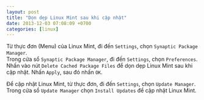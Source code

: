 ```yaml
---
layout: post
title: "Dọn dẹp Linux Mint sau khi cập nhật"
date: 2013-12-03 07:08:09 +0700
categories: [linux]
---
```


Từ thực đơn (Menu) của Linux Mint, đi đến `Settings`, chọn `Synaptic Package Manager`.  
Trong cửa sổ  `Synaptic Package Manager`, đi đến `Settings`, chọn `Preferences`.  
Nhấn vào nút `Delete Cached Package Files` để dọn dẹp Linux Mint sau khi cập nhật.  Nhấn `Apply`, sau đó nhấn `OK`.  

Để cập nhật Linux Mint, từ thực đơn, đi đến `Settings`, chọn `Update Manager`.  
Trong cửa sổ  `Update Manager` chọn `Install Updates` để cập nhật Linux Mint.  